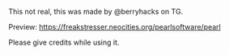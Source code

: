 This not real, this was made by @berryhacks on TG.

Preview: https://freakstresser.neocities.org/pearlsoftware/pearl

Please give credits while using it.

